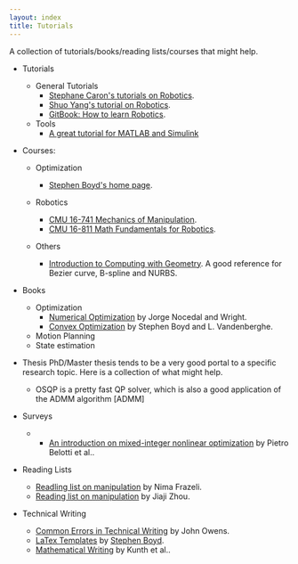 ```yaml
---
layout: index
title: Tutorials
---
```


A collection of tutorials/books/reading lists/courses that might help.

- Tutorials
	* General Tutorials
		* [Stephane Caron's tutorials on Robotics](https://scaron.info/category/teaching.html).
		* [Shuo Yang's tutorial on Robotics](https://zhuanlan.zhihu.com/p/22266788).
		* [GitBook: How to learn Robotics](https://qiu6401.gitbook.io/how-to-learn-robotics/).
	* Tools
		* [A great tutorial for MATLAB and Simulink](http://ctms.engin.umich.edu/CTMS/index.php?aux=Home)
	

- Courses:
	* Optimization
		* [Stephen Boyd's home page](https://stanford.edu/~boyd/people.html).
    
    * Robotics
		* [CMU 16-741 Mechanics of Manipulation](http://www.cs.cmu.edu/afs/cs/academic/class/16741-s07/www/).
		* [CMU 16-811 Math Fundamentals for Robotics](http://www.cs.cmu.edu/~me/courses/811/mathfund.html).

	* Others
		* [Introduction to Computing with Geometry](https://pages.mtu.edu/~shene/COURSES/cs3621/NOTES/). A good reference for Bezier curve, B-spline and NURBS.

- Books
	* Optimization
		* [Numerical Optimization](https://www.amazon.com/Numerical-Optimization-Operations-Financial-Engineering/dp/0387303030/ref=sr_1_1?keywords=numerical+optimization&qid=1555876008&s=gateway&sr=8-1) by Jorge Nocedal and Wright.
		* [Convex Optimization](https://www.amazon.com/Convex-Optimization-Corrections-2008-Stephen/dp/0521833787/ref=sr_1_1?keywords=convex+optimization&qid=1555876044&s=gateway&sr=8-1) by Stephen Boyd and L. Vandenberghe.
	* Motion Planning
	* State estimation

- Thesis
	PhD/Master thesis tends to be a very good portal to a specific research topic. Here is a collection of what might help.
	* OSQP is a pretty fast QP solver, which is also a good application of the ADMM algorithm
	[ADMM]

- Surveys
	* * [An introduction on mixed-integer nonlinear optimization](https://www.mcs.anl.gov/papers/P3060-1112.pdf) by Pietro Belotti et al..

- Reading Lists
	* [Readling list on manipulation](https://nima-fazeli.github.io/Reading%20List/) by Nima Frazeli.
	* [Reading list on manipulation](https://mp.weixin.qq.com/s/S6TvqppQHQ6RFmb-_wVkGA) by Jiaji Zhou.

- Technical Writing
	* [Common Errors in Technical Writing](https://www.ece.ucdavis.edu/~jowens/commonerrors.html) by John Owens.
	* [LaTex Templates](https://github.com/OxDuke/latex_templates) by [Stephen Boyd](http://web.stanford.edu/~boyd/).
	* [Mathematical Writing](http://jmlr.csail.mit.edu/reviewing-papers/knuth_mathematical_writing.pdf) by Kunth et al..

